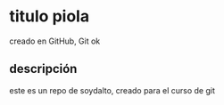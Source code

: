 # titulo piola
creado en GitHub, Git ok

## descripción
este es un repo de soydalto, creado para el curso de git
